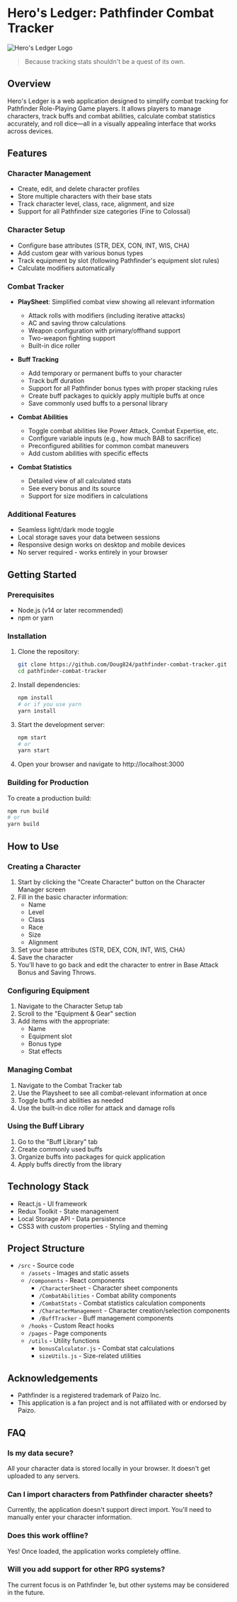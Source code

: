 # Hero's Ledger: Pathfinder Combat Tracker

![Hero's Ledger Logo](./src/assets/HerosLedgerLogo.png)

> Because tracking stats shouldn't be a quest of its own.

## Overview

Hero's Ledger is a web application designed to simplify combat tracking for Pathfinder Role-Playing Game players. It allows players to manage characters, track buffs and combat abilities, calculate combat statistics accurately, and roll dice—all in a visually appealing interface that works across devices.

## Features

### Character Management
- Create, edit, and delete character profiles
- Store multiple characters with their base stats
- Track character level, class, race, alignment, and size
- Support for all Pathfinder size categories (Fine to Colossal)

### Character Setup
- Configure base attributes (STR, DEX, CON, INT, WIS, CHA)
- Add custom gear with various bonus types
- Track equipment by slot (following Pathfinder's equipment slot rules)
- Calculate modifiers automatically

### Combat Tracker
- **PlaySheet**: Simplified combat view showing all relevant information
  - Attack rolls with modifiers (including iterative attacks)
  - AC and saving throw calculations
  - Weapon configuration with primary/offhand support
  - Two-weapon fighting support
  - Built-in dice roller

- **Buff Tracking**
  - Add temporary or permanent buffs to your character
  - Track buff duration
  - Support for all Pathfinder bonus types with proper stacking rules
  - Create buff packages to quickly apply multiple buffs at once
  - Save commonly used buffs to a personal library

- **Combat Abilities**
  - Toggle combat abilities like Power Attack, Combat Expertise, etc.
  - Configure variable inputs (e.g., how much BAB to sacrifice)
  - Preconfigured abilities for common combat maneuvers
  - Add custom abilities with specific effects

- **Combat Statistics**
  - Detailed view of all calculated stats
  - See every bonus and its source
  - Support for size modifiers in calculations

### Additional Features
- Seamless light/dark mode toggle
- Local storage saves your data between sessions
- Responsive design works on desktop and mobile devices
- No server required - works entirely in your browser

## Getting Started

### Prerequisites
- Node.js (v14 or later recommended)
- npm or yarn

### Installation

1. Clone the repository:
   ```bash
   git clone https://github.com/Doug824/pathfinder-combat-tracker.git
   cd pathfinder-combat-tracker
   ```

2. Install dependencies:
   ```bash
   npm install
   # or if you use yarn
   yarn install
   ```

3. Start the development server:
   ```bash
   npm start
   # or
   yarn start
   ```

4. Open your browser and navigate to http://localhost:3000

### Building for Production

To create a production build:
```bash
npm run build
# or
yarn build
```

## How to Use

### Creating a Character

1. Start by clicking the "Create Character" button on the Character Manager screen
2. Fill in the basic character information:
   - Name
   - Level
   - Class
   - Race
   - Size
   - Alignment
3. Set your base attributes (STR, DEX, CON, INT, WIS, CHA)
4. Save the character
5. You'll have to go back and edit the character to entrer in Base Attack Bonus and Saving Throws.

### Configuring Equipment

1. Navigate to the Character Setup tab
2. Scroll to the "Equipment & Gear" section
3. Add items with the appropriate:
   - Name
   - Equipment slot
   - Bonus type
   - Stat effects

### Managing Combat

1. Navigate to the Combat Tracker tab
2. Use the Playsheet to see all combat-relevant information at once
3. Toggle buffs and abilities as needed
4. Use the built-in dice roller for attack and damage rolls

### Using the Buff Library

1. Go to the "Buff Library" tab
2. Create commonly used buffs
3. Organize buffs into packages for quick application
4. Apply buffs directly from the library

## Technology Stack

- React.js - UI framework
- Redux Toolkit - State management
- Local Storage API - Data persistence
- CSS3 with custom properties - Styling and theming

## Project Structure

- `/src` - Source code
  - `/assets` - Images and static assets
  - `/components` - React components
    - `/CharacterSheet` - Character sheet components
    - `/CombatAbilities` - Combat ability components
    - `/CombatStats` - Combat statistics calculation components
    - `/CharacterManagement` - Character creation/selection components
    - `/BuffTracker` - Buff management components
  - `/hooks` - Custom React hooks
  - `/pages` - Page components
  - `/utils` - Utility functions
    - `bonusCalculator.js` - Combat stat calculations
    - `sizeUtils.js` - Size-related utilities


## Acknowledgements

- Pathfinder is a registered trademark of Paizo Inc.
- This application is a fan project and is not affiliated with or endorsed by Paizo.

## FAQ

### Is my data secure?
All your character data is stored locally in your browser. It doesn't get uploaded to any servers.

### Can I import characters from Pathfinder character sheets?
Currently, the application doesn't support direct import. You'll need to manually enter your character information.

### Does this work offline?
Yes! Once loaded, the application works completely offline.

### Will you add support for other RPG systems?
The current focus is on Pathfinder 1e, but other systems may be considered in the future.
